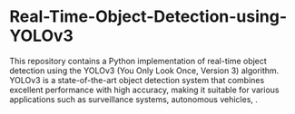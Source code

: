 # Real-Time-Object-Detection-using-YOLOv3
This repository contains a Python implementation of real-time object detection using the YOLOv3 (You Only Look Once, Version 3) algorithm. YOLOv3 is a state-of-the-art object detection system that combines excellent performance with high accuracy, making it suitable for various applications such as surveillance systems, autonomous vehicles, .
